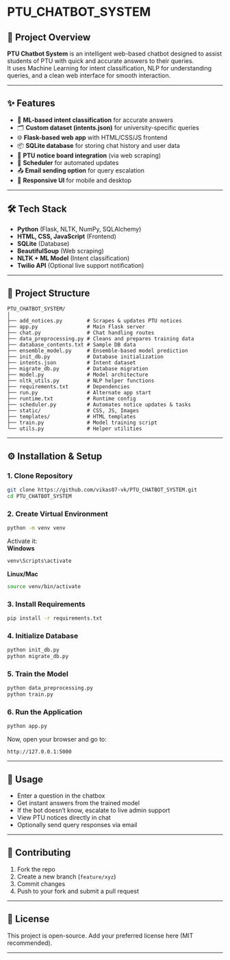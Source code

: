 # PTU_CHATBOT_SYSTEM

## 📌 Project Overview
**PTU Chatbot System** is an intelligent web-based chatbot designed to assist students of PTU with quick and accurate answers to their queries.  
It uses Machine Learning for intent classification, NLP for understanding queries, and a clean web interface for smooth interaction.

---

## ✨ Features
- 🤖 **ML-based intent classification** for accurate answers  
- 🗂 **Custom dataset (intents.json)** for university-specific queries  
- 🌐 **Flask-based web app** with HTML/CSS/JS frontend  
- 📦 **SQLite database** for storing chat history and user data  
- 📰 **PTU notice board integration** (via web scraping)  
- 📅 **Scheduler** for automated updates  
- 📤 **Email sending option** for query escalation  
- 📱 **Responsive UI** for mobile and desktop

---

## 🛠️ Tech Stack
- **Python** (Flask, NLTK, NumPy, SQLAlchemy)
- **HTML, CSS, JavaScript** (Frontend)
- **SQLite** (Database)
- **BeautifulSoup** (Web scraping)
- **NLTK + ML Model** (Intent classification)
- **Twilio API** (Optional live support notification)

---

## 📂 Project Structure
```
PTU_CHATBOT_SYSTEM/
│
├── add_notices.py        # Scrapes & updates PTU notices
├── app.py                # Main Flask server
├── chat.py               # Chat handling routes
├── data_preprocessing.py # Cleans and prepares training data
├── database_contents.txt # Sample DB data
├── ensemble_model.py     # Ensemble-based model prediction
├── init_db.py            # Database initialization
├── intents.json          # Intent dataset
├── migrate_db.py         # Database migration
├── model.py              # Model architecture
├── nltk_utils.py         # NLP helper functions
├── requirements.txt      # Dependencies
├── run.py                # Alternate app start
├── runtime.txt           # Runtime config
├── scheduler.py          # Automates notice updates & tasks
├── static/               # CSS, JS, Images
├── templates/            # HTML templates
├── train.py              # Model training script
└── utils.py              # Helper utilities
```

---

## ⚙️ Installation & Setup

### 1. Clone Repository
```bash
git clone https://github.com/vikas07-vk/PTU_CHATBOT_SYSTEM.git
cd PTU_CHATBOT_SYSTEM
```

### 2. Create Virtual Environment
```bash
python -m venv venv
```
Activate it:  
**Windows**
```bash
venv\Scripts\activate
```
**Linux/Mac**
```bash
source venv/bin/activate
```

### 3. Install Requirements
```bash
pip install -r requirements.txt
```

### 4. Initialize Database
```bash
python init_db.py
python migrate_db.py
```

### 5. Train the Model
```bash
python data_preprocessing.py
python train.py
```

### 6. Run the Application
```bash
python app.py
```
Now, open your browser and go to:
```
http://127.0.0.1:5000
```

---

## 🚀 Usage
- Enter a question in the chatbox  
- Get instant answers from the trained model  
- If the bot doesn’t know, escalate to live admin support  
- View PTU notices directly in chat  
- Optionally send query responses via email

---

## 🤝 Contributing
1. Fork the repo  
2. Create a new branch (`feature/xyz`)  
3. Commit changes  
4. Push to your fork and submit a pull request  

---

## 📜 License
This project is open-source. Add your preferred license here (MIT recommended).

---
